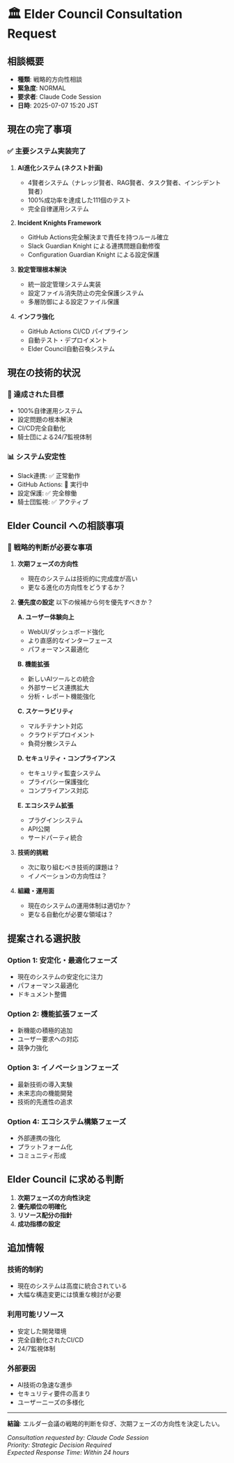 # 🏛️ Elder Council Consultation Request

## 相談概要
- **種類**: 戦略的方向性相談
- **緊急度**: NORMAL
- **要求者**: Claude Code Session
- **日時**: 2025-07-07 15:20 JST

## 現在の完了事項

### ✅ 主要システム実装完了
1. **AI進化システム (ネクスト計画)**
   - 4賢者システム（ナレッジ賢者、RAG賢者、タスク賢者、インシデント賢者）
   - 100%成功率を達成した111個のテスト
   - 完全自律運用システム

2. **Incident Knights Framework**
   - GitHub Actions完全解決まで責任を持つルール確立
   - Slack Guardian Knight による連携問題自動修復
   - Configuration Guardian Knight による設定保護

3. **設定管理根本解決**
   - 統一設定管理システム実装
   - 設定ファイル消失防止の完全保護システム
   - 多層防御による設定ファイル保護

4. **インフラ強化**
   - GitHub Actions CI/CD パイプライン
   - 自動テスト・デプロイメント
   - Elder Council自動召喚システム

## 現在の技術的状況

### 🎯 達成された目標
- 100%自律運用システム
- 設定問題の根本解決
- CI/CD完全自動化
- 騎士団による24/7監視体制

### 📊 システム安定性
- Slack連携: ✅ 正常動作
- GitHub Actions: 🔄 実行中
- 設定保護: ✅ 完全稼働
- 騎士団監視: ✅ アクティブ

## Elder Council への相談事項

### 🤔 戦略的判断が必要な事項

1. **次期フェーズの方向性**
   - 現在のシステムは技術的に完成度が高い
   - 更なる進化の方向性をどうするか？

2. **優先度の設定**
   以下の候補から何を優先すべきか？
   
   **A. ユーザー体験向上**
   - WebUI/ダッシュボード強化
   - より直感的なインターフェース
   - パフォーマンス最適化
   
   **B. 機能拡張**
   - 新しいAIツールとの統合
   - 外部サービス連携拡大
   - 分析・レポート機能強化
   
   **C. スケーラビリティ**
   - マルチテナント対応
   - クラウドデプロイメント
   - 負荷分散システム
   
   **D. セキュリティ・コンプライアンス**
   - セキュリティ監査システム
   - プライバシー保護強化
   - コンプライアンス対応
   
   **E. エコシステム拡張**
   - プラグインシステム
   - API公開
   - サードパーティ統合

3. **技術的挑戦**
   - 次に取り組むべき技術的課題は？
   - イノベーションの方向性は？

4. **組織・運用面**
   - 現在のシステムの運用体制は適切か？
   - 更なる自動化が必要な領域は？

## 提案される選択肢

### Option 1: 安定化・最適化フェーズ
- 現在のシステムの安定化に注力
- パフォーマンス最適化
- ドキュメント整備

### Option 2: 機能拡張フェーズ  
- 新機能の積極的追加
- ユーザー要求への対応
- 競争力強化

### Option 3: イノベーションフェーズ
- 最新技術の導入実験
- 未来志向の機能開発
- 技術的先進性の追求

### Option 4: エコシステム構築フェーズ
- 外部連携の強化
- プラットフォーム化
- コミュニティ形成

## Elder Council に求める判断

1. **次期フェーズの方向性決定**
2. **優先順位の明確化**
3. **リソース配分の指針**
4. **成功指標の設定**

## 追加情報

### 技術的制約
- 現在のシステムは高度に統合されている
- 大幅な構造変更には慎重な検討が必要

### 利用可能リソース
- 安定した開発環境
- 完全自動化されたCI/CD
- 24/7監視体制

### 外部要因
- AI技術の急速な進歩
- セキュリティ要件の高まり
- ユーザーニーズの多様化

---

**結論**: エルダー会議の戦略的判断を仰ぎ、次期フェーズの方向性を決定したい。

*Consultation requested by: Claude Code Session*  
*Priority: Strategic Decision Required*  
*Expected Response Time: Within 24 hours*